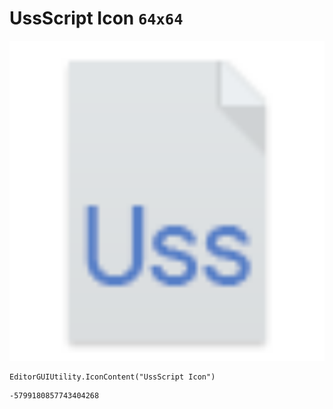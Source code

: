 # UssScript Icon `64x64`
<img src="/img/UssScript%20Icon.png" width=512 height=512>

``` CSharp
EditorGUIUtility.IconContent("UssScript Icon")
```
```
-5799180857743404268
```
